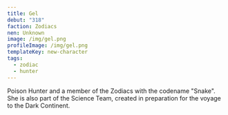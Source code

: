 ```yaml
---
title: Gel
debut: "318"
faction: Zodiacs
nen: Unknown
image: /img/gel.png
profileImage: /img/gel.png
templateKey: new-character
tags:
  - zodiac
  - hunter
---
```


Poison Hunter and a member of the Zodiacs with the codename "Snake". She is also part of the Science Team, created in preparation for the voyage to the Dark Continent.
